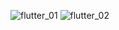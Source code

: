 ![flutter_01](https://user-images.githubusercontent.com/48907272/103481118-5725af80-4de1-11eb-9a96-fbafeff014ca.png)
![flutter_02](https://user-images.githubusercontent.com/48907272/103481121-59880980-4de1-11eb-9d2b-128c46937947.png)
